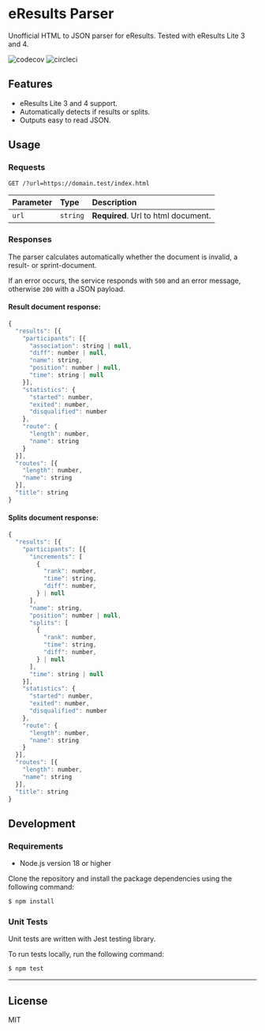 # eResults Parser

Unofficial HTML to JSON parser for eResults. Tested with eResults Lite 3 and 4.

![codecov](https://img.shields.io/codecov/c/github/jsaari97/eresults-parser)
![circleci](https://img.shields.io/circleci/build/github/jsaari97/eresults-parser/master)

## Features

- eResults Lite 3 and 4 support.
- Automatically detects if results or splits.
- Outputs easy to read JSON.

## Usage

### Requests

```http
GET /?url=https://domain.test/index.html
```

| Parameter | Type     | Description                         |
| :-------- | :------- | :---------------------------------- |
| `url`     | `string` | **Required**. Url to html document. |

### Responses

The parser calculates automatically whether the document is invalid, a result- or sprint-document.

If an error occurs, the service responds with `500` and an error message, otherwise `200` with a JSON payload.

#### Result document response:

```javascript
{
  "results": [{
    "participants": [{
      "association": string | null,
      "diff": number | null,
      "name": string,
      "position": number | null,
      "time": string | null
    }],
    "statistics": {
      "started": number,
      "exited": number,
      "disqualified": number
    },
    "route": {
      "length": number,
      "name": string
    }
  }],
  "routes": [{
    "length": number,
    "name": string
  }],
  "title": string
}
```

#### Splits document response:

```javascript
{
  "results": [{
    "participants": [{
      "increments": [
        {
          "rank": number,
          "time": string,
          "diff": number,
        } | null
      ],
      "name": string,
      "position": number | null,
      "splits": [
        {
          "rank": number,
          "time": string,
          "diff": number,
        } | null
      ],
      "time": string | null
    }],
    "statistics": {
      "started": number,
      "exited": number,
      "disqualified": number
    },
    "route": {
      "length": number,
      "name": string
    }
  }],
  "routes": [{
    "length": number,
    "name": string
  }],
  "title": string
}
```

## Development

### Requirements

- Node.js version 18 or higher

Clone the repository and install the package dependencies using the following command:

```bash
$ npm install
```

### Unit Tests

Unit tests are written with Jest testing library.

To run tests locally, run the following command:

```bash
$ npm test
```

---

## License

MIT
